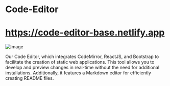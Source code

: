 # Code-Editor
# https://code-editor-base.netlify.app
![image](https://github.com/user-attachments/assets/9d238298-49c7-4ca7-9f9f-370d96eb02f7)

Our Code Editor, which integrates CodeMirror, ReactJS, and Bootstrap to facilitate the creation of static web applications. This tool allows you to develop and preview changes in real-time without the need for additional installations. Additionally, it features a Markdown editor for efficiently creating README files.
